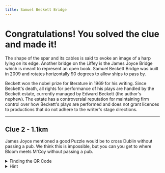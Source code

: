 ```yaml
---
title: Samuel Beckett Bridge
---
```


# Congratulations! You solved the clue and made it!

The shape of the spar and its cables is said to evoke an image of a harp lying on its edge. Another bridge on the Liffey is the James Joyce Bridge which is meant to represent an open book. Samuel Beckett Bridge was built in 2009 and rotates horizontally 90 degrees to allow ships to pass by.

Beckett won the nobel prize for literature in 1969 for his writing. Since Beckett's death, all rights for performance of his plays are handled by the Beckett estate, currently managed by Edward Beckett (the author's nephew). The estate has a controversial reputation for maintaining firm control over how Beckett's plays are performed and does not grant licences to productions that do not adhere to the writer's stage directions.

---

## Clue 2 - 1.1km

James Joyce mentioned a good Puzzle would be to cross Dublin without passing a pub. We think this is impossible, but you can you get to where Bloom meets M'Coy without passing a pub.

<details>
<summary>
Finding the QR Code</summary>Where you might park your bike.
<details><summary>Can't find the QR Code?</summary> Occasionally they will disappear but you can Click here for next <a href="https://www.hinttours.com/pmcn">clue</a></details>
</details>

<details><summary>Hint</summary> Mentioned in Ulysses IV, close to where you might purchase some Lemon Soap.

<details><summary>Spoiler</summary> Kennedy's (Conways) Pub
<div class="mapouter"><div class="gmap_canvas"><iframe width="600" height="500" id="gmap_canvas" src="https://maps.google.com/maps?q=kennedys,%20westlandrow&t=&z=15&ie=UTF8&iwloc=&output=embed" frameborder="0" scrolling="no" marginheight="0" marginwidth="0"></iframe><a href="https://123movies-to.org"></a><br><style>.mapouter{position:relative;text-align:right;height:500px;width:600px;}</style><a href="https://www.embedgooglemap.net">how to add google maps to wordpress</a><style>.gmap_canvas {overflow:hidden;background:none!important;height:500px;width:600px;}</style></div></div>
</details>
